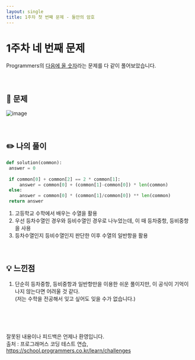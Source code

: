 ```yaml
---
layout: single
title: 1주차 첫 번째 문제 - 둘만의 암호
---
```






# 1주차 네 번째 문제





Programmers의 [다음에 올 숫자](https://school.programmers.co.kr/learn/courses/30/lessons/120924)라는 문제를 다 같이 풀어보았습니다.
<br><br><br>
 ## 📖 문제
 ![image](https://user-images.githubusercontent.com/97678547/221121950-fb6ac95f-e30c-43d9-80a1-f09ea64bf24c.png)
 <br><br><br>
 ## ✏️ 나의 풀이

  ```python
  def solution(common):
   answer = 0
   
   if common[0] + common[2] == 2 * common[1]:
       answer = common[0] + (common[1]-common[0]) * len(common)
   else:
       answer = common[0] * (common[1]/common[0]) ** len(common)
   return answer
  ```
  1. 고등학교 수학에서 배우는 수열을 활용
  2. 우선 등차수열인 경우와 등비수열인 경우로 나누었는데, 이 때 등차중항, 등비중항을 사용
  3. 등차수열인지 등비수열인지 판단한 이후 수열의 일반항을 활용
  <br><br><br>
 ## 💡 느낀점
  1. 단순히 등차중항, 등비중항과 일반항만을 이용한 쉬운 풀이지만, 이 공식이 기억이 나지 않는다면 어려울 것 같다. <br>
  (저는 수학을 전공해서 잊고 싶어도 잊을 수가 없습니다.)

<br><br><br><br>
잘못된 내용이나 피드백은 언제나 환영입니다. <br>
출처 : 프로그래머스 코딩 테스트 연습, https://school.programmers.co.kr/learn/challenges
